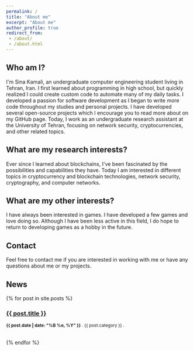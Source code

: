 ```yaml
---
permalink: /
title: "About me"
excerpt: "About me"
author_profile: true
redirect_from: 
 - /about/
 - /about.html
---
```


## Who am I?

I'm Sina Kamali, an undergraduate computer engineering student living in Tehran, Iran. I first learned about programming in high school, but quickly realized I could create custom code to automate many of my daily tasks. I developed a passion for software development as I began to write more code throughout my studies and personal projects. I have developed several open-source projects which I encourage you to read more about on my GitHub page. Today, I work as an undergraduate research assistant at the University of Tehran, focusing on network security, cryptocurrencies, and other related topics.

## What are my research interests?

Ever since I learned about blockchains, I've been fascinated by the possibilities and capabilities they have. Today I am interested in different topics in cryptocurrency and blockchain technologies, network security, cryptography, and computer networks.

## What are my other interests?

I have always been interested in games. I have developed a few games and love doing so. Although I have been less active in this field, I do hope to return to developing games as a hobby in the future.

## Contact

Feel free to contact me if you are interested in working with me or have any questions about me or my projects.

## News

<!-- <font size="3">
<div style="overflow-y: auto; max-height: 300px; padding-right: 10px; font-size: 15.5px;">
<ul>
    <li>
		<b>Jan 2023</b>: Started working on a new open-world game as a hobby project. <a href="https://github.com/kamali-sina/bullet-time">[repo]</a>
	</li>
	<li>
		<b>Oct 2022</b>: Submitted the "RPoA: Redefined Proof of Activity" paper to ICBC.
	</li>
</ul>
</div>
</font> -->

{% for post in site.posts %}   
    <h3><a href="{{ post.url }}">{{ post.title }}</a></h3>
    <p><small><strong>{{ post.date | date: "%B %e, %Y" }}</strong> . {{ post.category }} . <a href="http://mypage.github.com{{ post.url }}#disqus_thread"></a></small></p>          
{% endfor %}